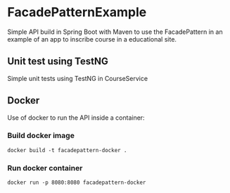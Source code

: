# FacadePatternExample

Simple API build in Spring Boot with Maven to use the FacadePattern in 
an example of an app to inscribe course in a educational site.

## Unit test using TestNG
Simple unit tests using TestNG in CourseService

## Docker

Use of docker to run the API inside a container:


### Build docker image

`docker build -t facadepattern-docker .`

### Run docker container

`docker run -p 8080:8080 facadepattern-docker`
